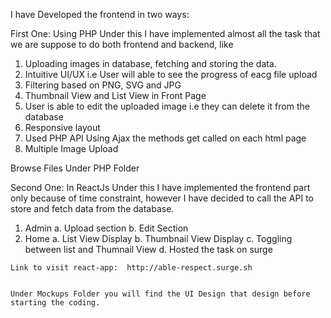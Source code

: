 I have Developed the frontend in two ways:

  First One: Using PHP
  Under this I have implemented almost all the task that we are suppose to do both frontend and backend, like
  1. Uploading images in database, fetching and storing the data. 
  2. Intuitive UI/UX i.e User will able to see the progress of eacg file upload
  3. Filtering based on PNG, SVG and JPG
  4. Thumbnail View and List View in Front Page
  5. User is able to edit the uploaded image i.e they can delete it from the database
  6. Responsive layout
  7. Used PHP API Using Ajax the methods get called on each html page
  8. Multiple Image Upload
 
 Browse Files Under PHP Folder
 
  Second One: In ReactJs
  Under this I have implemented the frontend part only because of time constraint, however I have decided to call the API to store and    fetch data from the database.
  1. Admin
    a. Upload section
    b. Edit Section
  2. Home
    a. List View Display
    b. Thumbnail View Display
    c. Toggling between list and Thumnail View
    d. Hosted the task on surge
    
    Link to visit react-app:  http://able-respect.surge.sh
    
    
    Under Mockups Folder you will find the UI Design that design before starting the coding.
    
  
